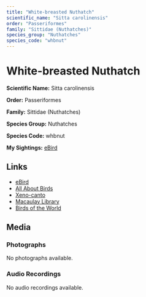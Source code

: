 ```yaml
---
title: "White-breasted Nuthatch"
scientific_name: "Sitta carolinensis"
order: "Passeriformes"
family: "Sittidae (Nuthatches)"
species_group: "Nuthatches"
species_code: "whbnut"
---
```


# White-breasted Nuthatch

**Scientific Name:** Sitta carolinensis

**Order:** Passeriformes

**Family:** Sittidae (Nuthatches)

**Species Group:** Nuthatches

**Species Code:** whbnut

**My Sightings:** [eBird](https://ebird.org/lifelist?r=world&time=life&spp=whbnut)

## Links
* [eBird](https://ebird.org/species/whbnut) 
* [All About Birds](https://www.allaboutbirds.org/guide/whbnut) 
* [Xeno-canto](https://www.xeno-canto.org/species/whbnut) 
* [Macaulay Library](https://search.macaulaylibrary.org/catalog?taxonCode=whbnut&sort=rating_rank_desc)
* [Birds of the World](https://birdsoftheworld.org/bow/species/whbnut)

## Media
### Photographs
No photographs available.

### Audio Recordings
No audio recordings available.
